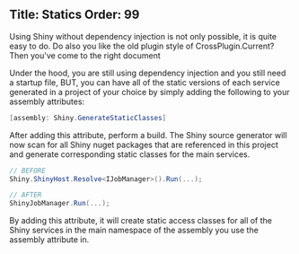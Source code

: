 Title: Statics
Order: 99
---

Using Shiny without dependency injection is not only possible, it is quite easy to do.  Do also you like the old plugin style of CrossPlugin.Current?  Then you've come to the right document

Under the hood, you are still using dependency injection and you still need a startup file, BUT, you can have all of the static versions of each service generated in a project of your choice by simply adding the following to your assembly attributes:


```csharp
[assembly: Shiny.GenerateStaticClasses]
```

After adding this attribute, perform a build.  The Shiny source generator will now scan for all Shiny nuget packages that are referenced in this project and generate corresponding static classes for the main services.  

```csharp
// BEFORE
Shiny.ShinyHost.Resolve<IJobManager>().Run(...);

// AFTER
ShinyJobManager.Run(...);
```


By adding this attribute, it will create static access classes for all of the Shiny services in the main namespace of the assembly you use the assembly attribute in.